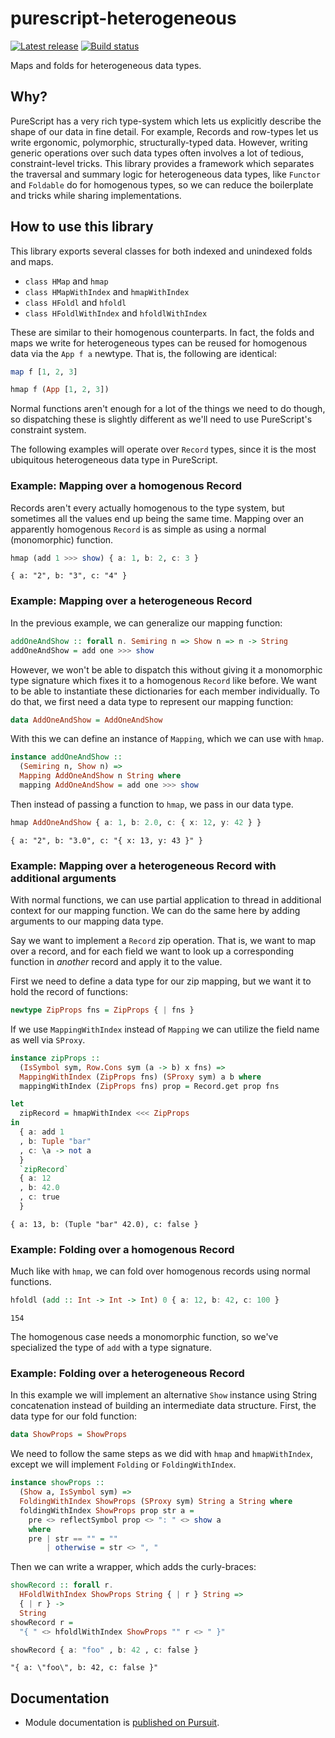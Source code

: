 # purescript-heterogeneous

[![Latest release](http://img.shields.io/github/release/natefaubion/purescript-heterogeneous.svg)](https://github.com/natefaubion/purescript-heterogeneous/releases)
[![Build status](https://travis-ci.org/natefaubion/purescript-heterogeneous.svg?branch=master)](https://travis-ci.org/natefaubion/purescript-heterogeneous)

Maps and folds for heterogeneous data types.

## Why?

PureScript has a very rich type-system which lets us explicitly describe the
shape of our data in fine detail. For example, Records and row-types let us
write ergonomic, polymorphic, structurally-typed data. However, writing generic
operations over such data types often involves a lot of tedious, constraint-level
tricks. This library provides a framework which separates the traversal and
summary logic for heterogeneous data types, like `Functor` and `Foldable` do for
homogenous types, so we can reduce the boilerplate and tricks while sharing
implementations.

## How to use this library

This library exports several classes for both indexed and unindexed folds and maps.

* `class HMap` and `hmap`
* `class HMapWithIndex` and `hmapWithIndex`
* `class HFoldl` and `hfoldl`
* `class HFoldlWithIndex` and `hfoldlWithIndex`

These are similar to their homogenous counterparts. In fact, the folds and maps we
write for heterogeneous types can be reused for homogenous data via the `App f a`
newtype. That is, the following are identical:

```purescript
map f [1, 2, 3]
```
```purescript
hmap f (App [1, 2, 3])
```

Normal functions aren't enough for a lot of the things we need to do though, so
dispatching these is slightly different as we'll need to use PureScript's constraint
system.

The following examples will operate over `Record` types, since it is the most
ubiquitous heterogeneous data type in PureScript.

### Example: Mapping over a homogenous Record

Records aren't every actually homogenous to the type system, but sometimes all the
values end up being the same time. Mapping over an apparently homogenous `Record`
is as simple as using a normal (monomorphic) function.

```purescript
hmap (add 1 >>> show) { a: 1, b: 2, c: 3 }
```
```
{ a: "2", b: "3", c: "4" }
```

### Example: Mapping over a heterogeneous Record

In the previous example, we can generalize our mapping function:

```purescript
addOneAndShow :: forall n. Semiring n => Show n => n -> String
addOneAndShow = add one >>> show
```

However, we won't be able to dispatch this without giving it a monomorphic type
signature which fixes it to a homogenous `Record` like before. We want to be able to
instantiate these dictionaries for each member individually. To do that, we first
need a data type to represent our mapping function:

```purescript
data AddOneAndShow = AddOneAndShow
```

With this we can define an instance of `Mapping`, which we can use with `hmap`.

```purescript
instance addOneAndShow ::
  (Semiring n, Show n) =>
  Mapping AddOneAndShow n String where
  mapping AddOneAndShow = add one >>> show
```

Then instead of passing a function to `hmap`, we pass in our data type.

```purescript
hmap AddOneAndShow { a: 1, b: 2.0, c: { x: 12, y: 42 } }
```
```
{ a: "2", b: "3.0", c: "{ x: 13, y: 43 }" }
```

### Example: Mapping over a heterogeneous Record with additional arguments

With normal functions, we can use partial application to thread in additional
context for our mapping function. We can do the same here by adding arguments
to our mapping data type.

Say we want to implement a `Record` zip operation. That is, we want to map over
a record, and for each field we want to look up a corresponding function in
_another_ record and apply it to the value.

First we need to define a data type for our zip mapping, but we want it to hold
the record of functions:

```purescript
newtype ZipProps fns = ZipProps { | fns }
```

If we use `MappingWithIndex` instead of `Mapping` we can utilize the field name
as well via `SProxy`.

```purescript
instance zipProps ::
  (IsSymbol sym, Row.Cons sym (a -> b) x fns) =>
  MappingWithIndex (ZipProps fns) (SProxy sym) a b where
  mappingWithIndex (ZipProps fns) prop = Record.get prop fns
```

```purescript
let
  zipRecord = hmapWithIndex <<< ZipProps
in
  { a: add 1
  , b: Tuple "bar"
  , c: \a -> not a
  }
  `zipRecord`
  { a: 12
  , b: 42.0
  , c: true
  }
```
```
{ a: 13, b: (Tuple "bar" 42.0), c: false }
```

### Example: Folding over a homogenous Record

Much like with `hmap`, we can fold over homogenous records using normal functions.

```purescript
hfoldl (add :: Int -> Int -> Int) 0 { a: 12, b: 42, c: 100 }
```
```
154
```

The homogenous case needs a monomorphic function, so we've specialized the type of
`add` with a type signature.

### Example: Folding over a heterogeneous Record

In this example we will implement an alternative `Show` instance using String
concatenation instead of building an intermediate data structure. First, the
data type for our fold function:

```purescript
data ShowProps = ShowProps
```

We need to follow the same steps as we did with `hmap` and `hmapWithIndex`,
except we will implement `Folding` or `FoldingWithIndex`.

```purescript
instance showProps ::
  (Show a, IsSymbol sym) =>
  FoldingWithIndex ShowProps (SProxy sym) String a String where
  foldingWithIndex ShowProps prop str a =
    pre <> reflectSymbol prop <> ": " <> show a
    where
    pre | str == "" = ""
        | otherwise = str <> ", "
```

Then we can write a wrapper, which adds the curly-braces:

```purescript
showRecord :: forall r.
  HFoldlWithIndex ShowProps String { | r } String =>
  { | r } ->
  String
showRecord r =
  "{ " <> hfoldlWithIndex ShowProps "" r <> " }"
```

```purescript
showRecord { a: "foo" , b: 42 , c: false }
```
```
"{ a: \"foo\", b: 42, c: false }"
```

## Documentation

- Module documentation is [published on Pursuit](http://pursuit.purescript.org/packages/purescript-heterogeneous).
